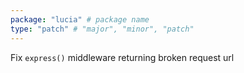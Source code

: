 ```yaml
---
package: "lucia" # package name
type: "patch" # "major", "minor", "patch"
---
```


Fix `express()` middleware returning broken request url